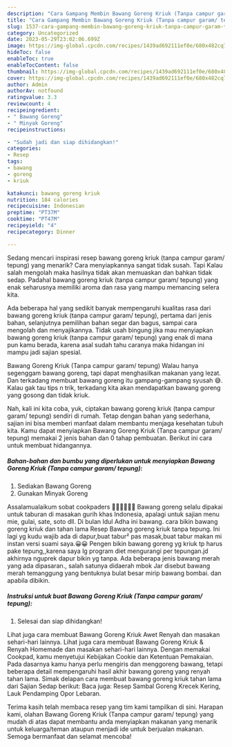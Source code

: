 ```yaml
---
description: "Cara Gampang Membin Bawang Goreng Kriuk (Tanpa campur garam/ tepung) yang Enak"
title: "Cara Gampang Membin Bawang Goreng Kriuk (Tanpa campur garam/ tepung) yang Enak"
slug: 1537-cara-gampang-membin-bawang-goreng-kriuk-tanpa-campur-garam-tepung-yang-enak
category: Uncategorized
date: 2023-05-29T23:02:06.699Z
image: https://img-global.cpcdn.com/recipes/1439ad692111ef0e/680x482cq70/bawang-goreng-kriuk-tanpa-campur-garam-tepung-foto-resep-utama.jpg
hideToc: false
enableToc: true
enableTocContent: false
thumbnail: https://img-global.cpcdn.com/recipes/1439ad692111ef0e/680x482cq70/bawang-goreng-kriuk-tanpa-campur-garam-tepung-foto-resep-utama.jpg
cover: https://img-global.cpcdn.com/recipes/1439ad692111ef0e/680x482cq70/bawang-goreng-kriuk-tanpa-campur-garam-tepung-foto-resep-utama.jpg
author: Admin
authorAv: notfound
ratingvalue: 3.3
reviewcount: 4
recipeingredient:
- " Bawang Goreng"
- " Minyak Goreng"
recipeinstructions:

- "Sudah jadi dan siap dihidangkan!"
categories:
- Resep
tags:
- bawang
- goreng
- kriuk

katakunci: bawang goreng kriuk 
nutrition: 184 calories
recipecuisine: Indonesian
preptime: "PT37M"
cooktime: "PT47M"
recipeyield: "4"
recipecategory: Dinner

---
```



Sedang mencari inspirasi resep bawang goreng kriuk (tanpa campur garam/ tepung) yang menarik? Cara menyiapkannya sangat tidak susah. Tapi Kalau salah mengolah maka hasilnya tidak akan memuaskan dan bahkan tidak sedap. Padahal bawang goreng kriuk (tanpa campur garam/ tepung) yang enak seharusnya memiliki aroma dan rasa yang mampu memancing selera kita.


Ada beberapa hal yang sedikit banyak mempengaruhi kualitas rasa dari bawang goreng kriuk (tanpa campur garam/ tepung), pertama dari jenis bahan, selanjutnya pemilihan bahan segar dan bagus, sampai cara mengolah dan menyajikannya. Tidak usah bingung jika mau menyiapkan bawang goreng kriuk (tanpa campur garam/ tepung) yang enak di mana pun kamu berada, karena asal sudah tahu caranya maka hidangan ini mampu jadi sajian spesial.

Bawang Goreng Kriuk (Tanpa campur garam/ tepung) Walau hanya segenggam bawang goreng, tapi dapat menghasilkan makanan yang lezat. Dan terkadang membuat bawang goreng itu gampang-gampang syusah 😅. Kalau gak tau tips n trik, terkadang kita akan mendapatkan bawang goreng yang gosong dan tidak kriuk.


Nah, kali ini kita coba, yuk, ciptakan bawang goreng kriuk (tanpa campur garam/ tepung) sendiri di rumah. Tetap dengan bahan yang sederhana, sajian ini bisa memberi manfaat dalam membantu menjaga kesehatan tubuh kita. Kamu dapat menyiapkan Bawang Goreng Kriuk (Tanpa campur garam/ tepung) memakai 2 jenis bahan dan 0 tahap pembuatan. Berikut ini cara untuk membuat hidangannya.

<!--inarticleads1-->

##### Bahan-bahan dan bumbu yang diperlukan untuk menyiapkan Bawang Goreng Kriuk (Tanpa campur garam/ tepung):

1. Sediakan  Bawang Goreng
1. Gunakan  Minyak Goreng


Assalamualaikum sobat cookpaders 🤗🤗🌱🌾🌻💕 Bawang goreng selalu dipakai untuk taburan di masakan gurih khas Indonesia, apalagi untuk sajian menu mie, gulai, sate, soto dll. Di bulan Idul Adha ini bawang. cara bikin bawang goreng kriuk dan tahan lama Resep Bawang goreng kriuk tanpa tepung. Ini lagi yg kudu wajib ada di dapur,buat tabur² pas masak,buat tabur makan mi instan versi suami saya.😀😀 Pengen bikin bawang goreng yg kriuk tp harus pake tepung,,karena saya lg program diet mengurangi per tepungan.jd akhirnya nguprek dapur bikin yg tanpa. Ada beberapa jenis bawang merah yang ada dipasaran., salah satunya didaerah mbok Jar disebut bawang merah temanggung yang bentuknya bulat besar mirip bawang bombai. dan apabila dibikin. 

<!--inarticleads2-->

##### Instruksi untuk buat Bawang Goreng Kriuk (Tanpa campur garam/ tepung):


1. Selesai dan siap dihidangkan!

Lihat juga cara membuat Bawang Goreng Kriuk Awet Renyah dan masakan sehari-hari lainnya. Lihat juga cara membuat Bawang Goreng Kriuk &amp; Renyah Homemade dan masakan sehari-hari lainnya. Dengan memakai Cookpad, kamu menyetujui Kebijakan Cookie dan Ketentuan Pemakaian. Pada dasarnya kamu hanya perlu mengiris dan menggoreng bawang, tetapi beberapa detail mempengaruhi hasil akhir bawang goreng yang renyah tahan lama. Simak delapan cara membuat bawang goreng kriuk tahan lama dari Sajian Sedap berikut: Baca juga: Resep Sambal Goreng Krecek Kering, Lauk Pendamping Opor Lebaran. 

Terima kasih telah membaca resep yang tim kami tampilkan di sini. Harapan kami, olahan Bawang Goreng Kriuk (Tanpa campur garam/ tepung) yang mudah di atas dapat membantu anda menyiapkan makanan yang menarik untuk keluarga/teman ataupun menjadi ide untuk berjualan makanan. Semoga bermanfaat dan selamat mencoba!
